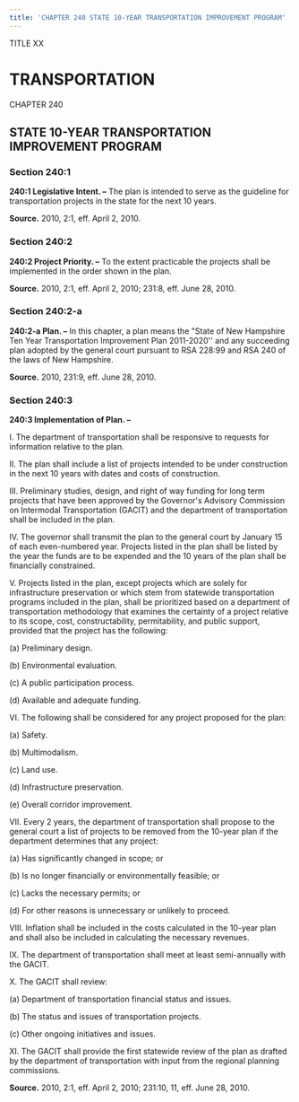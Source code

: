 ```yaml
---
title: 'CHAPTER 240 STATE 10-YEAR TRANSPORTATION IMPROVEMENT PROGRAM'
---
```


TITLE XX
                                             
TRANSPORTATION
==============

CHAPTER 240
                                             
STATE 10-YEAR TRANSPORTATION IMPROVEMENT PROGRAM
------------------------------------------------

### Section 240:1

 **240:1 Legislative Intent. –** The plan is intended to serve as the
guideline for transportation projects in the state for the next 10
years.

**Source.** 2010, 2:1, eff. April 2, 2010.

### Section 240:2

 **240:2 Project Priority. –** To the extent practicable the projects
shall be implemented in the order shown in the plan.

**Source.** 2010, 2:1, eff. April 2, 2010; 231:8, eff. June 28, 2010.

### Section 240:2-a

 **240:2-a Plan. –** In this chapter, a plan means the "State of New
Hampshire Ten Year Transportation Improvement Plan 2011-2020'' and any
succeeding plan adopted by the general court pursuant to RSA 228:99 and
RSA 240 of the laws of New Hampshire.

**Source.** 2010, 231:9, eff. June 28, 2010.

### Section 240:3

 **240:3 Implementation of Plan. –**
                                             
 I. The department of transportation shall be responsive to requests
for information relative to the plan.
                                             
 II. The plan shall include a list of projects intended to be under
construction in the next 10 years with dates and costs of construction.
                                             
 III. Preliminary studies, design, and right of way funding for long
term projects that have been approved by the Governor's Advisory
Commission on Intermodal Transportation (GACIT) and the department of
transportation shall be included in the plan.
                                             
 IV. The governor shall transmit the plan to the general court by
January 15 of each even-numbered year. Projects listed in the plan shall
be listed by the year the funds are to be expended and the 10 years of
the plan shall be financially constrained.
                                             
 V. Projects listed in the plan, except projects which are solely for
infrastructure preservation or which stem from statewide transportation
programs included in the plan, shall be prioritized based on a
department of transportation methodology that examines the certainty of
a project relative to its scope, cost, constructability, permitability,
and public support, provided that the project has the following:
                                             
 (a) Preliminary design.
                                             
 (b) Environmental evaluation.
                                             
 (c) A public participation process.
                                             
 (d) Available and adequate funding.
                                             
 VI. The following shall be considered for any project proposed for
the plan:
                                             
 (a) Safety.
                                             
 (b) Multimodalism.
                                             
 (c) Land use.
                                             
 (d) Infrastructure preservation.
                                             
 (e) Overall corridor improvement.
                                             
 VII. Every 2 years, the department of transportation shall propose
to the general court a list of projects to be removed from the 10-year
plan if the department determines that any project:
                                             
 (a) Has significantly changed in scope; or
                                             
 (b) Is no longer financially or environmentally feasible; or
                                             
 (c) Lacks the necessary permits; or
                                             
 (d) For other reasons is unnecessary or unlikely to proceed.
                                             
 VIII. Inflation shall be included in the costs calculated in the
10-year plan and shall also be included in calculating the necessary
revenues.
                                             
 IX. The department of transportation shall meet at least
semi-annually with the GACIT.
                                             
 X. The GACIT shall review:
                                             
 (a) Department of transportation financial status and issues.
                                             
 (b) The status and issues of transportation projects.
                                             
 (c) Other ongoing initiatives and issues.
                                             
 XI. The GACIT shall provide the first statewide review of the plan
as drafted by the department of transportation with input from the
regional planning commissions.

**Source.** 2010, 2:1, eff. April 2, 2010; 231:10, 11, eff. June 28,
2010.

